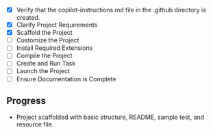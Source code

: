 - [x] Verify that the copilot-instructions.md file in the .github directory is created.
- [x] Clarify Project Requirements
- [x] Scaffold the Project
- [ ] Customize the Project
- [ ] Install Required Extensions
- [ ] Compile the Project
- [ ] Create and Run Task
- [ ] Launch the Project
- [ ] Ensure Documentation is Complete

## Progress
- Project scaffolded with basic structure, README, sample test, and resource file.
